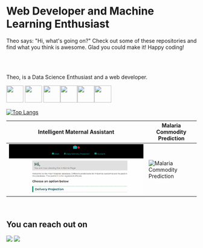 # Web Developer and Machine Learning Enthusiast

<!--![Tiprock network](https://github.com/tiprock-network/tiprock-network/blob/main/codecycle.png?raw=true)-->
<p>Theo says: "Hi, what's going on?" Check out some of these repositories and find what you think is awesome. Glad you could make it! Happy coding!</p>
<br>
<br>

Theo, is a Data Science Enthusiast and a web developer.
<div>
  <img src="https://user-images.githubusercontent.com/74038190/238200620-398b19b1-9aae-4c1f-8bc0-d172a2c08d68.gif" style="height: 45px; width: 45px"> <img src="https://user-images.githubusercontent.com/74038190/212257460-738ff738-247f-4445-a718-cdd0ca76e2db.gif" style="height: 45px; width: 45px"> <img src="https://user-images.githubusercontent.com/74038190/212257454-16e3712e-945a-4ca2-b238-408ad0bf87e6.gif" style="height: 45px; width: 45px"><img src="https://user-images.githubusercontent.com/74038190/212257467-871d32b7-e401-42e8-a166-fcfd7baa4c6b.gif" style="height: 45px; width: 45px"><img src="https://user-images.githubusercontent.com/74038190/238200428-67f477ed-6624-42da-99f0-1a7b1a16eecb.gif" style="height: 45px; width: 45px"><img src="https://user-images.githubusercontent.com/74038190/238200431-3c16d4f2-b757-4c70-8f42-43d5dddd2c36.gif" style="height: 45px; width: 45px">
</div>

[![Top Langs](https://github-readme-stats.vercel.app/api/top-langs/?username=your-github-username&layout=compact&theme=vision-friendly-dark)](https://github.com/anuraghazra/github-readme-stats)



| Intelligent Maternal Assistant            | Malaria Commodity Prediction          |
| ----------------------------------------- | ------------------------------------- |
| ![Intelligent Maternal Assistant](https://github.com/tiprock-network/Intelligent-Antenatal-Care-Assistant-/blob/master/deliverysystem2.gif?raw=true) | ![Malaria Commodity Prediction](https://github.com/HealthIT-Kabarak/Malaria-Commodities-Demand-Prediction-Model/blob/files/Pictures/MalariaCommodities-min.gif?raw=true) |

<!--[![GitHub Streak](http://github-readme-streak-stats.herokuapp.com?user=tiprock-network&theme=dark&background=000000)](https://git.io/streak-stats)-->

<br>

<!--[![Top Langs](https://github-readme-stats.vercel.app/api/top-langs/?username=tiprock-network)](https://github.com/anuraghazra/github-readme-stats)-->


## You can reach out on
![](https://komarev.com/ghpvc/?username=tiprock-network&style=flat-square&color=blue)
![](https://img.shields.io/badge/Twitter-1DA1F2?style=for-the-badge&logo=twitter&logoColor=white)
